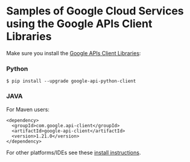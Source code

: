 # Samples of Google Cloud Services using the Google APIs Client Libraries 

Make sure you install the [Google APIs Client Libraries](https://developers.google.com/api-client-library/):

### Python

```
$ pip install --upgrade google-api-python-client
```

### JAVA

For Maven users:
```
<dependency>
  <groupId>com.google.api-client</groupId>
  <artifactId>google-api-client</artifactId>
  <version>1.21.0</version>
</dependency>
```

For other platforms/IDEs see these [install instructions](https://developers.google.com/api-client-library/java/google-api-java-client/setup).